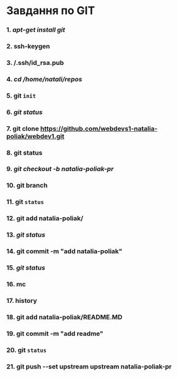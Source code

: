 **Завдання по GIT**
==============

### 1. ***apt-get install git***
### 2. ssh-keygen
### 3. /.ssh/id_rsa.pub
### 4.  ***cd /home/natali/repos***
### 5. git `init`
### 6. ***git status***
### 7. git clone https://github.com/webdevs1-natalia-poliak/webdev1.git
### 8. git status
### 9. ***git checkout -b natalia-poliak-pr***
### 10.  git branch
### 11.  git `status`
### 12.  git add natalia-poliak/
### 13. ***git status***
### 14.  git commit -m "add natalia-poliak"
### 15. ***git status***
### 16.  mc
### 17.  history
### 18.  git add natalia-poliak/README.MD
### 19.  git commit -m "add readme"
### 20.  git `status`
### 21.  git push --set upstream upstream natalia-poliak-pr